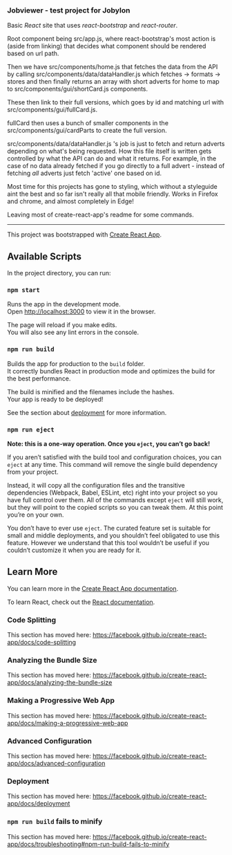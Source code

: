 
### Jobviewer - test project for Jobylon

Basic *React* site that uses *react-bootstrap* and *react-router*.

Root component being src/app.js, where react-bootstrap's most action is (aside from linking) that decides what component should be rendered based on url path. 

Then we have src/components/home.js that fetches the data from the API by calling src/components/data/dataHandler.js which fetches -> formats -> stores and then finally returns an array with short adverts for home to map to src/components/gui/shortCard.js components.

These then link to their full versions, which goes by id and matching url with src/components/gui/fullCard.js.

fullCard then uses a bunch of smaller components in the src/components/gui/cardParts to create the full version. 

src/components/data/dataHandler.js 's job is just to fetch and return adverts depending on what's being requested. How this file itself is written gets controlled by what the API can do and what it returns. For example, in the case of no data already fetched if you go directly to a full advert - instead of fetching *all* adverts just fetch 'active' one based on id.

Most time for this projects has gone to styling, which without a styleguide aint the best and so far isn't really all that mobile friendly. Works in Firefox and chrome, and almost completely in Edge!

Leaving most of create-react-app's readme for some commands.
***
This project was bootstrapped with [Create React App](https://github.com/facebook/create-react-app).

## Available Scripts

In the project directory, you can run:

### `npm start`

Runs the app in the development mode.<br>
Open [http://localhost:3000](http://localhost:3000) to view it in the browser.

The page will reload if you make edits.<br>
You will also see any lint errors in the console.

### `npm run build`

Builds the app for production to the `build` folder.<br>
It correctly bundles React in production mode and optimizes the build for the best performance.

The build is minified and the filenames include the hashes.<br>
Your app is ready to be deployed!

See the section about [deployment](https://facebook.github.io/create-react-app/docs/deployment) for more information.

### `npm run eject`

**Note: this is a one-way operation. Once you `eject`, you can’t go back!**

If you aren’t satisfied with the build tool and configuration choices, you can `eject` at any time. This command will remove the single build dependency from your project.

Instead, it will copy all the configuration files and the transitive dependencies (Webpack, Babel, ESLint, etc) right into your project so you have full control over them. All of the commands except `eject` will still work, but they will point to the copied scripts so you can tweak them. At this point you’re on your own.

You don’t have to ever use `eject`. The curated feature set is suitable for small and middle deployments, and you shouldn’t feel obligated to use this feature. However we understand that this tool wouldn’t be useful if you couldn’t customize it when you are ready for it.

## Learn More

You can learn more in the [Create React App documentation](https://facebook.github.io/create-react-app/docs/getting-started).

To learn React, check out the [React documentation](https://reactjs.org/).

### Code Splitting

This section has moved here: https://facebook.github.io/create-react-app/docs/code-splitting

### Analyzing the Bundle Size

This section has moved here: https://facebook.github.io/create-react-app/docs/analyzing-the-bundle-size

### Making a Progressive Web App

This section has moved here: https://facebook.github.io/create-react-app/docs/making-a-progressive-web-app

### Advanced Configuration

This section has moved here: https://facebook.github.io/create-react-app/docs/advanced-configuration

### Deployment

This section has moved here: https://facebook.github.io/create-react-app/docs/deployment

### `npm run build` fails to minify

This section has moved here: https://facebook.github.io/create-react-app/docs/troubleshooting#npm-run-build-fails-to-minify
